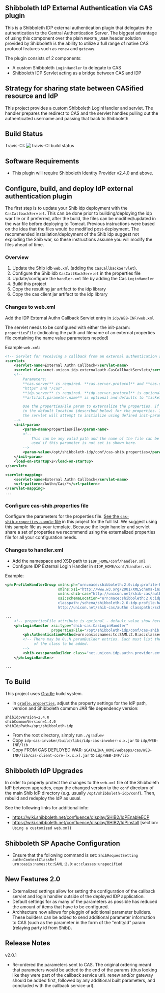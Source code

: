 ## Shibboleth IdP External Authentication via CAS plugin

This is a Shibboleth IDP external authentication plugin that delegates the authentication to the 
Central Authentication Server. The biggest advantage of using this component over the plain 
`REMOTE_USER` header solution provided by Shibboleth is the ability to utilize a full range 
of native CAS protocol features such as `renew` and `gateway`.

The plugin consists of 2 components:
* A custom Shibboleth `LoginHandler` to delegate to CAS
* Shibboleth IDP Servlet acting as a bridge between CAS and IDP

Strategy for sharing state between CASified resource and IdP
-------------------------------------------------------------
This project provides a custom Shibboleth LoginHandler and servlet. The handler prepares the redirect to CAS and the servlet 
handles pulling out the authenticated username and passing that back to Shibboleth.

Build Status
-------------------------------------------------------------
Travis-CI: ![Travis-CI build status](https://travis-ci.org/Unicon/shib-cas-authn2.png)

Software Requirements
-------------------------------------------------------------

* This plugin will require Shibboleth Identity Provider v2.4.0 and above.

Configure, build, and deploy IdP external authentication plugin
---------------------------------------------------------------
The first step is to update your Shib idp deployment with the `CasCallbackServlet`. This can be done prior to building/deploying the idp war file or
if preferred, after the build, the files can be modified/updated in the war file before deploying to Tomcat. Previous instructions
were based on the idea that the files would be modified post-deployment. The recommended installation/deployment of the Shib idp suggest 
not exploding the Shib war, so these instructions assume you will modify the files ahead of time. 

### Overview

1. Update the Shib idb `web.xml` (adding the `CasCallbackServlet`). 
2. Configure the Shib idb `CasCallBackServlet` in the properties file
3. Update/configure the `handler.xml` file by adding the Cas `LoginHandler`
4. Build this project
5. Copy the resulting jar artifact to the idp library
6. Copy the cas client jar artifact to the idp library


### Changes to web.xml
Add the IDP External Authn Callback Servlet entry in `idp/WEB-INF/web.xml`

The servlet needs to be configured with either the init-param: `propertiesFile` (indicating the path and filename 
of an external properties file containing the name value parameters needed)

Example `web.xml`:

```xml
<!-- Servlet for receiving a callback from an external authentication system and continuing the IdP login flow -->
<servlet>
    <servlet-name>External Authn Callback</servlet-name>
    <servlet-class>net.unicon.idp.externalauth.CasCallbackServlet</servlet-class>
    <!--
        Parameters:
        **cas.server** is required. **cas.server.protocol** and **cas.server.prefix** are optional and default to 
        "https" and "/cas".
        **idp.server** is required. **idp.server.protocol** is optional and defaults to "https".
        **artifact.parameter.name** is optional and defaults to "ticket"

        Use the propertiesFile param to externalize the properties. If this is not set, the servlet will look
        in the default location (described below) for the properties. If the file doesn't exist or is not readable, 
        the servlet will attempt to initialize using defined init-params matching the desired properties.
    -->
    <init-param>
        <param-name>propertiesFile</param-name>
        <!-- 
            This can be any valid path and the name of the file can be whatever you prefer. Default value
            used if this parameter is not set is shown here.
        -->
        <param-value>/opt/shibboleth-idp/conf/cas-shib.properties</param-value>
    </init-param>
    <load-on-startup>2</load-on-startup>
</servlet>

<servlet-mapping>
    <servlet-name>External Authn Callback</servlet-name>
    <url-pattern>/Authn/Cas/*</url-pattern>
</servlet-mapping>
...
```

### Configure cas-shib.properties file

Configure the parameters for the properties file. [See the `cas-shib.properties.sample` file](https://github.com/Unicon/shib-cas-authn2/blob/master/cas-shib.properties.sample)
in this project for the full list. We suggest using this sample file as your template. Because the login handler and servlet share a set of properties we recommend using the externalized properties file for all your configuration needs.


### Changes to handler.xml

* Add the namespace and XSD path to `$IDP_HOME/conf/handler.xml`
* Configure IDP External Login Handler in `$IDP_HOME/conf/handler.xml`

Example:

```xml
<ph:ProfileHandlerGroup xmlns:ph="urn:mace:shibboleth:2.0:idp:profile-handler" 
                        xmlns:xsi="http://www.w3.org/2001/XMLSchema-instance" 
                        xmlns:shib-cas="http://unicon.net/shib-cas/authn"
                        xsi:schemaLocation="urn:mace:shibboleth:2.0:idp:profile-handler 
                        classpath:/schema/shibboleth-2.0-idp-profile-handler.xsd
                        http://unicon.net/shib-cas/authn classpath:/schema/casLoginHandler.xsd">

...
    <!-- propertiesFile attribute is optional - default value show here -->
    <ph:LoginHandler xsi:type="shib-cas:CasLoginHandler" 
                     propertiesFile="/opt/shibboleth-idp/conf/cas-shib.properties">
        <ph:AuthenticationMethod>urn:oasis:names:tc:SAML:2.0:ac:classes:unspecified</ph:AuthenticationMethod>
        <!-- There may be 0..N paramBuilder entries. Each must list the fully qualified name 
             of the class to be added. 
        -->
        <shib-cas:paramBuilder class="net.unicon.idp.authn.provider.extra.EntityIdParameterBuilder" />
    </ph:LoginHandler>

...
```

To Build
--------

This project uses [Gradle](http://gradle.org) build system.

* In [`gradle.properties`](https://github.com/Unicon/shib-cas-authenticator/blob/master/gradle.properties), adjust
the property settings for the IdP path, version and Shibboleth common JAR file dependency version:

```properties
shibIdpVersion=2.4.0
shibCommonVersion=1.4.0
shibIdpPath=/opt/shibboleth-idp
```

* From the root directory, simply run `./gradlew`
* Copy `idp-cas-invoker/build/libs/idp-cas-invoker-x.x.jar` to `idp/WEB-INF/lib`
* Copy FROM CAS DEPLOYED WAR: `$CATALINA_HOME/webapps/cas/WEB-INF/lib/cas-client-core-[x.x.x].jar` to `idp/WEB-INF/lib`


Shibboleth IdP Upgrades
-------------------------------------------------------------

In order to properly protect the changes to the `web.xml` file of the Shibboleth IdP between upgrades, 
copy the changed version to the `conf` directory of the main Shib IdP directory (e.g. usually `/opt/shibboleth-idp/conf`).
Then, rebuild and redeploy the IdP as usual.

See the following links for additional info:
* https://wiki.shibboleth.net/confluence/display/SHIB2/IdPEnableECP
* https://wiki.shibboleth.net/confluence/display/SHIB2/IdPInstall [section: `Using a customized web.xml`)

Shibboleth SP Apache Configuration
-------------------------------------------------------------
* Ensure that the following command is set:
`ShibRequestSetting authnContextClassRef urn:oasis:names:tc:SAML:2.0:ac:classes:unspecified`


New Features 2.0
-------------------------------------------------------------
* Externalized settings allow for setting the configuration of the callback servlet and login handler outside of the deployed IDP application.
* Default settings for as many of the parameters as possible has reduced the amount of items that have to be configured.
* Architecture now allows for pluggin of additional parameter builders. These builders can be added to send additional parameter information to CAS (such as the parameter in the form of the "entityId" param (relaying party id from Shib)).

Release Notes
-------------------------------------------------------------
v2.0.1
* Re-ordered the parameters sent to CAS. The original ordering meant that parameters would be added to the end of the params (thus looking like they were part of the callback service url). renew and/or gateway should be added first, followed by any additional built parameters, and concluded with the callback service url).
